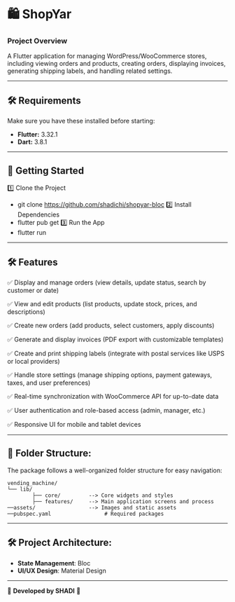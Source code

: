 # 🛍️ ShopYar

### Project Overview
A Flutter application for managing WordPress/WooCommerce stores, including viewing orders and products, creating orders, displaying invoices, generating shipping labels, and handling related settings.

---

## 🛠 Requirements
Make sure you have these installed before starting:

- **Flutter:** 3.32.1
- **Dart:** 3.8.1

---

## 🚀 Getting Started
1️⃣ Clone the Project
- git clone https://github.com/shadichi/shopyar-bloc
  2️⃣ Install Dependencies
- flutter pub get
  3️⃣ Run the App
- flutter run

---

## 🛠️ Features
✅ Display and manage orders (view details, update status, search by customer or date)

✅ View and edit products (list products, update stock, prices, and descriptions)

✅ Create new orders (add products, select customers, apply discounts)

✅ Generate and display invoices (PDF export with customizable templates)

✅ Create and print shipping labels (integrate with postal services like USPS or local providers)

✅ Handle store settings (manage shipping options, payment gateways, taxes, and user preferences)

✅ Real-time synchronization with WooCommerce API for up-to-date data

✅ User authentication and role-based access (admin, manager, etc.)

✅ Responsive UI for mobile and tablet devices

---

## 📂 Folder Structure:
The package follows a well-organized folder structure for easy navigation:

```
vending_machine/
└── lib/
        ├── core/         --> Core widgets and styles  
        ├── features/     --> Main application screens and process
──assets/                 --> Images and static assets  
──pubspec.yaml                 # Required packages
```  
---

## 🛠️ Project Architecture:
- **State Management**: Bloc
- **UI/UX Design**: Material Design

---

🎉 **Developed by SHADI** 🎉
